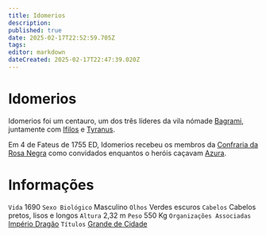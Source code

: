 ```yaml
---
title: Idomerios
description: 
published: true
date: 2025-02-17T22:52:59.705Z
tags: 
editor: markdown
dateCreated: 2025-02-17T22:47:39.020Z
---
```


# Idomerios
Idomerios foi um centauro, um dos três líderes da vila nómade [Bagrami](/lugares/plano-material/drafeon/sudoeste-de-drafeon/bagrami), juntamente com [Ifilos](/individuos/ifilos) e [Tyranus](/individuos/tyranus).

Em 4 de Fateus de 1755 ED, Idomerios recebeu os membros da [Confraria da Rosa Negra](/faccoes/faccoes-independentes/confraria-da-rosa-negra) como convidados enquantos o heróis caçavam [Azura](/individuos/azura).

# Informações
`Vida` 1690 
`Sexo Biológico` Masculino
`Olhos` Verdes escuros
`Cabelos` Cabelos pretos, lisos e longos
`Altura` 2,32 m
`Peso` 550 Kg
`Organizações Associadas` [Império Dragão](/faccoes/nacoes/imperio-dragao)
`Títulos` [Grande de Cidade](/rankings-e-titulos/imperio-dragao/senhor-de-cidade)